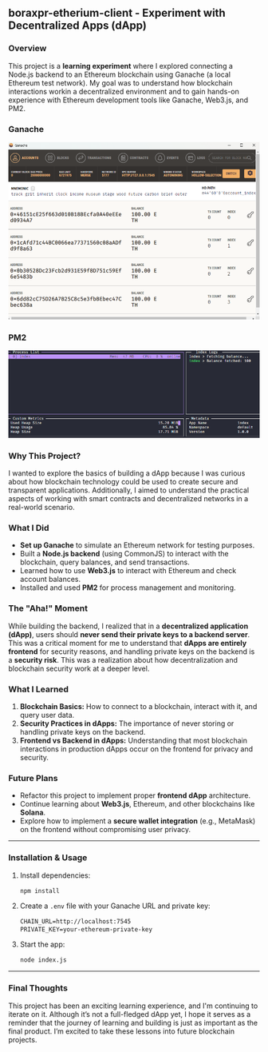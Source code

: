 ## boraxpr-etherium-client - Experiment with Decentralized Apps (dApp)

### Overview

This project is a **learning experiment** where I explored connecting a Node.js backend to an Ethereum blockchain using Ganache (a local Ethereum test network). My goal was to understand how blockchain interactions workin a decentralized environment and to gain hands-on experience with Ethereum development tools like Ganache, Web3.js, and PM2.

### Ganache

![Ganache](image.png)

### PM2

![PM2](image-1.png)

### Why This Project?

I wanted to explore the basics of building a dApp because I was curious about how blockchain technology could be used to create secure and transparent applications. Additionally, I aimed to understand the practical aspects of working with smart contracts and decentralized networks in a real-world scenario.

### What I Did

- **Set up Ganache** to simulate an Ethereum network for testing purposes.
- Built a **Node.js backend** (using CommonJS) to interact with the blockchain, query balances, and send transactions.
- Learned how to use **Web3.js** to interact with Ethereum and check account balances.
- Installed and used **PM2** for process management and monitoring.

### The "Aha!" Moment

While building the backend, I realized that in a **decentralized application (dApp)**, users should **never send their private keys to a backend server**. This was a critical moment for me to understand that **dApps are entirely frontend** for security reasons, and handling private keys on the backend is a **security risk**. This was a realization about how decentralization and blockchain security work at a deeper level.

### What I Learned

1. **Blockchain Basics:** How to connect to a blockchain, interact with it, and query user data.
2. **Security Practices in dApps:** The importance of never storing or handling private keys on the backend.
3. **Frontend vs Backend in dApps:** Understanding that most blockchain interactions in production dApps occur on the frontend for privacy and security.

### Future Plans

- Refactor this project to implement proper **frontend dApp** architecture.
- Continue learning about **Web3.js**, Ethereum, and other blockchains like **Solana**.
- Explore how to implement a **secure wallet integration** (e.g., MetaMask) on the frontend without compromising user privacy.

---

### Installation & Usage

1. Install dependencies:

   ```bash
   npm install
   ```

2. Create a `.env` file with your Ganache URL and private key:

   ```env
   CHAIN_URL=http://localhost:7545
   PRIVATE_KEY=your-ethereum-private-key
   ```

3. Start the app:

   ```bash
   node index.js
   ```

---

### Final Thoughts

This project has been an exciting learning experience, and I'm continuing to iterate on it. Although it’s not a full-fledged dApp yet, I hope it serves as a reminder that the journey of learning and building is just as important as the final product. I’m excited to take these lessons into future blockchain projects.
